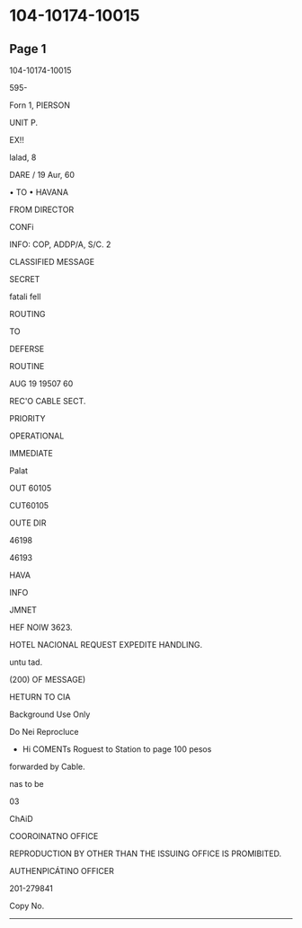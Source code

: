 # 104-10174-10015

## Page 1

104-10174-10015

595-

Forn 1, PIERSON

UNIT P.

EX!!

lalad, 8

DARE / 19 Aur, 60

• TO • HAVANA

FROM DIRECTOR

CONFi

INFO: COP, ADDP/A, S/C. 2

CLASSIFIED MESSAGE

SECRET

fatali fell

ROUTING

TO

DEFERSE

ROUTINE

AUG 19 19507 60

REC'O CABLE SECT.

PRIORITY

OPERATIONAL

IMMEDIATE

Palat

OUT 60105

CUT60105

OUTE DIR

46198

46193

HAVA

INFO

JMNET

HEF NOIW 3623.

HOTEL NACIONAL REQUEST EXPEDITE HANDLING.

untu tad.

(200) OF MESSAGE)

HETURN TO CIA

Background Use Only

Do Nei Reprocluce

* Hi COMENTs Roguest to Station to page 100 pesos

forwarded by Cable.

nas to be

03

ChAiD

COOROINATNO OFFICE

REPRODUCTION BY OTHER THAN THE ISSUING OFFICE IS PROMIBITED.

AUTHENPICÁTINO OFFICER

201-279841

Copy No.

---

